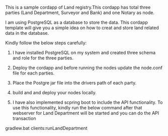 This is a sample cordapp of Land registry.This cordapp has total three parties (Land Department, Surveyor and Bank) and one Notary as node.

I am using PostgreSQL as a database to store the data. This cordapp template will give you a simple idea on how to creat and store land related data in the database.

Kindly follow the below steps carefully:

1. I have installed PostgreSQL on my system and created three schema and role for the three parties.

2. Deploy the cordapp and before running the nodes update the node.conf file for each parties.

3. Place the Postgre jar file into the drivers path of each party.

4. build and and deploy your nodes locally.

5. I have also implemented scpring boot to include the API functionality. To use this functionality, kindly run the below command after that webserver for Land Department will be started and you can do the API transaction

gradlew.bat clients:runLandDepartment

